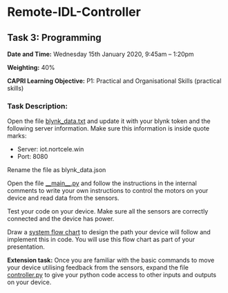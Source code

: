 # Remote-IDL-Controller

## Task 3: Programming

**Date and Time:** Wednesday 15th January 2020, 9:45am – 1:20pm

**Weighting:** 40%

**CAPRI Learning Objective:** P1: Practical and Organisational Skills (practical skills)

### Task Description:

Open the file [blynk_data.txt](blynk_data.txt) and update it with your blynk token and the following server information. Make sure this information is inside quote marks:
 - Server: iot.nortcele.win
 - Port: 8080

Rename the file as blynk_data.json 

Open the file [\_\_main\_\_.py](__main__.py) and follow the instructions in the internal comments to write your own instructions to control the motors on your device and read data from the sensors.

Test your code on your device. Make sure all the sensors are correctly connected and the device has power.

Draw a [system flow chart](https://www.programiz.com/article/flowchart-programming) to design the path your device will follow and implement this in code. You will use this flow chart as part of your presentation.

**Extension task:** Once you are familiar with the basic commands to move your device utilising feedback from the sensors, expand the file [controller.py](idl_controller/controller.py) to give your python code access to other inputs and outputs on your device.
